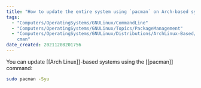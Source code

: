 ```yaml
---
title: "How to update the entire system using `pacman` on Arch-based systems"
tags:
  - "Computers/OperatingSystems/GNULinux/CommandLine"
  - "Computers/OperatingSystems/GNULinux/Topics/PackageManagement"
  - "Computers/OperatingSystems/GNULinux/Distributions/ArchLinux-Based/Tools/pa\
    cman"
date_created: 20211208201756
---
```

You can update [[Arch Linux]]-based systems using the [[pacman]] command:
```bash
sudo pacman -Syu
```